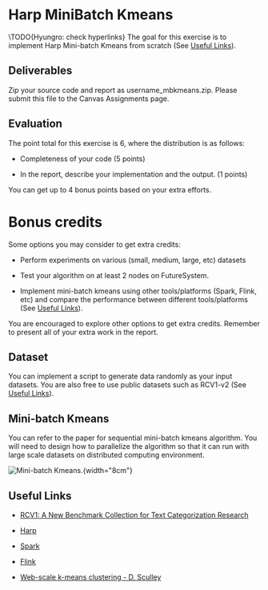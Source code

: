 Harp MiniBatch Kmeans
=====================

 

\TODO{Hyungro: check hyperlinks}
The goal for this exercise is to implement Harp Mini-batch Kmeans from
scratch (See [Useful Links](#link_exercise8)).

Deliverables
------------

Zip your source code and report as username_mbkmeans.zip. Please submit
this file to the Canvas Assignments page.

Evaluation
----------

The point total for this exercise is 6, where the distribution is as
follows:

-   Completeness of your code (5 points)

-   In the report, describe your implementation and the output. (1
    points)

You can get up to 4 bonus points based on your extra efforts.

Bonus credits
=============

Some options you may consider to get extra credits:

-   Perform experiments on various (small, medium, large, etc) datasets

-   Test your algorithm on at least 2 nodes on FutureSystem.

-   Implement mini-batch kmeans using other tools/platforms (Spark,
    Flink, etc) and compare the performance between different
    tools/platforms (See [Useful Links](#link_exercise8)).

You are encouraged to explore other options to get extra credits.
Remember to present all of your extra work in the report.

Dataset
-------

You can implement a script to generate data randomly as your input
datasets. You are also free to use public datasets such as RCV1-v2
(See [Useful Links](#link_exercise8)).

Mini-batch Kmeans
-----------------

You can refer to the paper for sequential mini-batch kmeans algorithm.
You will need to design how to parallelize the algorithm so that it can
run with large scale datasets on distributed computing environment.

![Mini-batch
Kmeans.](section/icloud/assignment/exercise8/mbkmeans){width="8cm"}

Useful Links
------------

-   [RCV1: A New Benchmark Collection for Text Categorization
    Research](http://jmlr.csail.mit.edu/papers/volume5/lewis04a/lewis04a.pdf)

-   [Harp](https://dsc-spidal.github.io/harp)

-   [Spark](http://spark.apache.org)

-   [Flink](https://flink.apache.org)

-   [Web-scale k-means clustering - D.
    Sculley](https://dl.acm.org/citation.cfm?id=1772862)
